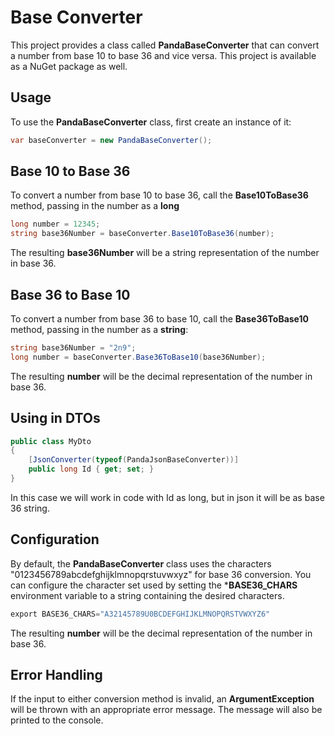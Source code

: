 # Base Converter

This project provides a class called **PandaBaseConverter** that can convert a number from base 10 to base 36 and vice versa. This project is available as a NuGet package as well.

## Usage

To use the **PandaBaseConverter** class, first create an instance of it:

```cs
var baseConverter = new PandaBaseConverter();
```

## Base 10 to Base 36

To convert a number from base 10 to base 36, call the **Base10ToBase36** method, passing in the number as a **long**

```cs
long number = 12345;
string base36Number = baseConverter.Base10ToBase36(number);
```

The resulting **base36Number** will be a string representation of the number in base 36.

## Base 36 to Base 10

To convert a number from base 36 to base 10, call the **Base36ToBase10** method, passing in the number as a **string**:

```cs
string base36Number = "2n9";
long number = baseConverter.Base36ToBase10(base36Number);
```

The resulting **number** will be the decimal representation of the number in base 36.

## Using in DTOs

```csharp
public class MyDto
{
    [JsonConverter(typeof(PandaJsonBaseConverter))]
    public long Id { get; set; }
}
```

In this case we will work in code with Id as long, but in json it will be as base 36 string.

## Configuration

By default, the **PandaBaseConverter** class uses the characters "0123456789abcdefghijklmnopqrstuvwxyz" for base 36 conversion. You can configure the character set used by setting the ***BASE36_CHARS** environment variable to a string containing the desired characters.

```cs
export BASE36_CHARS="A32145789U0BCDEFGHIJKLMNOPQRSTVWXYZ6"
```

The resulting **number** will be the decimal representation of the number in base 36.

## Error Handling

If the input to either conversion method is invalid, an **ArgumentException** will be thrown with an appropriate error message. The message will also be printed to the console.

